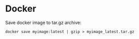 # Docker

Save docker image to tar.gz archive:

```
docker save myimage:latest | gzip > myimage_latest.tar.gz
```
